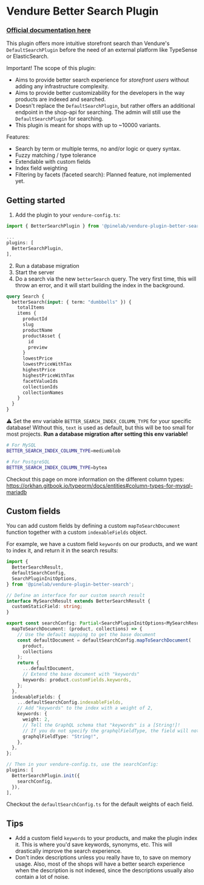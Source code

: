 # Vendure Better Search Plugin

### [Official documentation here](https://pinelab-plugins.com/plugin/vendure-plugin-better-search)

This plugin offers more intuitive storefront search than Vendure's `DefaultSearchPlugin` before the need of an external platform like TypeSense or ElasticSearch.

Important! The scope of this plugin:

- Aims to provide better search experience for _storefront users_ without adding any infrastructure complexity.
- Aims to provide better customizability for the developers in the way products are indexed and searched.
- Doesn't replace the `DefaultSearchPlugin`, but rather offers an additional endpoint in the shop-api for searching. The admin will still use the `DefaultSearchPlugin` for searching.
- This plugin is meant for shops with up to ~10000 variants.

Features:

- Search by term or multiple terms, no and/or logic or query syntax.
- Fuzzy matching / type tolerance
- Extendable with custom fields
- Index field weighting
- Filtering by facets (faceted search): Planned feature, not implemented yet.

## Getting started

1. Add the plugin to your `vendure-config.ts`:

```ts
import { BetterSearchPlugin } from '@pinelab/vendure-plugin-better-search';

...
plugins: [
  BetterSearchPlugin,
],
```

2. Run a database migration
3. Start the server
4. Do a search via the new `betterSearch` query. The very first time, this will throw an error, and it will start building the index in the background.

```graphql
query Search {
  betterSearch(input: { term: "dumbbells" }) {
    totalItems
    items {
      productId
      slug
      productName
      productAsset {
        id
        preview
      }
      lowestPrice
      lowestPriceWithTax
      highestPrice
      highestPriceWithTax
      facetValueIds
      collectionIds
      collectionNames
    }
  }
}
```

⚠️ Set the env variable `BETTER_SEARCH_INDEX_COLUMN_TYPE` for your specific database! Without this, `text` is used as default, but this will be too small for most projects. **Run a database migration after setting this env variable!**

```bash
# For MySQL
BETTER_SEARCH_INDEX_COLUMN_TYPE=mediumblob

# For PostgreSQL
BETTER_SEARCH_INDEX_COLUMN_TYPE=bytea
```

Checkout this page on more information on the different column types: https://orkhan.gitbook.io/typeorm/docs/entities#column-types-for-mysql-mariadb

## Custom fields

You can add custom fields by defining a custom `mapToSearchDocument` function together with a custom `indexableFields` object.

For example, we have a custom field `keywords` on our products, and we want to index it, and return it in the search results:

```ts
import {
  BetterSearchResult,
  defaultSearchConfig,
  SearchPluginInitOptions,
} from '@pinelab/vendure-plugin-better-search';

// Define an interface for our custom search result
interface MySearchResult extends BetterSearchResult {
  customStaticField: string;
}

export const searchConfig: Partial<SearchPluginInitOptions<MySearchResult>> = {
  mapToSearchDocument: (product, collections) => {
    // Use the default mapping to get the base document
    const defaultDocument = defaultSearchConfig.mapToSearchDocument(
      product,
      collections
    );
    return {
      ...defaultDocument,
      // Extend the base document with "keywords"
      keywords: product.customFields.keywords,
    };
  },
  indexableFields: {
    ...defaultSearchConfig.indexableFields,
    // Add "keywords" to the index with a weight of 2,
    keywords: {
      weight: 2,
      // Tell the GraphQL schema that "keywords" is a [String!]!
      // If you do not specify the graphqlFieldType, the field will not be returned in the search results
      graphqlFieldType: "String!",
    },
  },
};

// Then in your vendure-config.ts, use the searchConfig:
plugins: [
  BetterSearchPlugin.init({
    searchConfig,
  }),
],
```

Checkout the `defaultSearchConfig.ts` for the default weights of each field.

## Tips

- Add a custom field `keywords` to your products, and make the plugin index it. This is where you'd save keywords, synonyms, etc. This will drastically improve the search experience.
- Don't index descriptions unless you really have to, to save on memory usage. Also, most of the shops will have a better search experience when the description is not indexed, since the descriptions usually also contain a lot of noise.

